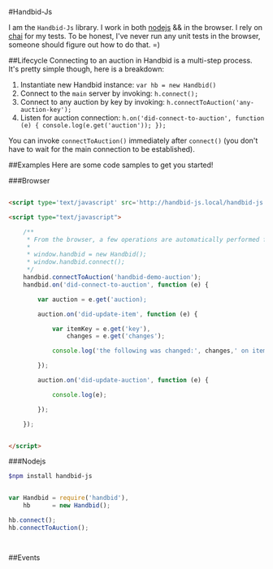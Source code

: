 #Handbid-Js

I am the `Handbid-Js` library. I work in both [nodejs](http://nodejs.org) && in the browser. I rely on [chai](http://chaijs.com)
for my tests. To be honest, I've never run any unit tests in the browser, someone should figure out how to do that. =)

##Lifecycle
Connecting to an auction in Handbid is a multi-step process. It's pretty simple though, here is a breakdown:

1. Instantiate new Handbid instance: `var hb = new Handbid()`
1. Connect to the `main` server by invoking: `h.connect();`
1. Connect to any auction by key by invoking: `h.connectToAuction('any-auction-key');`
1. Listen for auction connection: `h.on('did-connect-to-auction', function (e) { console.log(e.get('auction')); });`

You can invoke `connectToAuction()` immediately after `connect()` (you don't have to wait for the main connection to be established).

##Examples
Here are some code samples to get you started!

###Browser
```html

<script type='text/javascript' src='http://handbid-js.local/handbid-js.js'></script>

<script type="text/javascript">

    /**
     * From the browser, a few operations are automatically performed for you. They are as follows:
     *
     * window.handbid = new Handbid();
     * window.handbid.connect();
     */
    handbid.connectToAuction('handbid-demo-auction');
    handbid.on('did-connect-to-auction', function (e) {

        var auction = e.get('auction);

        auction.on('did-update-item', function (e) {

            var itemKey = e.get('key'),
                changes = e.get('changes');

            console.log('the following was changed:', changes,' on item with key:', itemKey);

        });

        auction.on('did-update-auction', function (e) {

            console.log(e);

        });

    });


</script>

```

###Nodejs
```bash
$npm install handbid-js
```

```js

var Handbid = require('handbid'),
    hb      = new Handbid();

hb.connect();
hb.connectToAuction();




```

##Events

